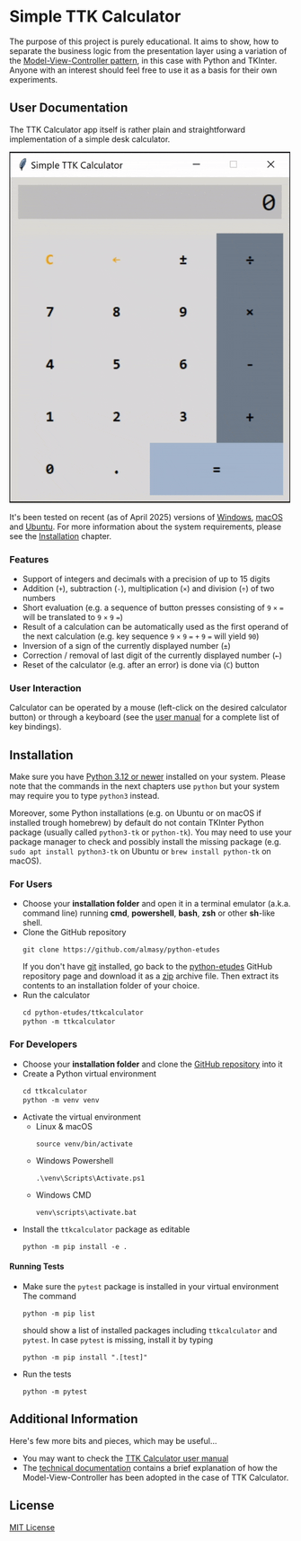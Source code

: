 # Simple TTK Calculator

The purpose of this project is purely educational. It aims to show, how
to separate the business logic from the presentation layer using a variation
of the [Model-View-Controller pattern](https://en.wikipedia.org/wiki/Model–view–controller),
in this case with Python and TKInter. Anyone with an interest should feel
free to use it as a basis for their own experiments.

## User Documentation

The TTK Calculator app itself is rather plain and straightforward implementation
of a simple desk calculator.

![TTK Calculator animation](docs/ttk_calculator.gif)

It's been tested on recent (as of April 2025) versions of 
[Windows](./docs/ttk_calculator_win.png), [macOS](./docs/ttk_calculator_mac.png)
and [Ubuntu](./docs/ttk_calculator_lin.png). For more information about the system requirements, please
see the [Installation](#installation) chapter.

### Features

- Support of integers and decimals with a precision of up to 15 digits
- Addition (`+`), subtraction (`-`), multiplication (`×`) and division (`÷`)
  of two numbers
- Short evaluation (e.g. a sequence of button presses consisting of 
  `9` `×` `=` will be translated to `9` `×` `9` `=`)
- Result of a calculation can be automatically used as the first operand
  of the next calculation (e.g. key sequence `9` `×` `9` `=` `+` `9` `=` 
  will yield `90`)
- Inversion of a sign of the currently displayed number (`±`)
- Correction / removal of last digit of the currently displayed number (`←`)
- Reset of the calculator (e.g. after an error) is done via (`C`) button

### User Interaction

Calculator can be operated by a mouse (left-click on the desired calculator
button) or through a keyboard (see the [user manual](docs/manual.md#key-bindings)
for a complete list of key bindings).

## Installation

Make sure you have [Python 3.12 or newer](https://www.python.org/downloads/) 
installed on your system. Please note that the commands in the next chapters 
use `python` but your system may require you to type `python3` instead. 

Moreover, some Python installations (e.g. on Ubuntu or on macOS if installed trough
homebrew) by default do not contain TKInter Python package (usually called `python3-tk`
or `python-tk`). You may need to use your package manager to check and possibly install
the missing package (e.g. `sudo apt install python3-tk` on Ubuntu or 
`brew install python-tk` on macOS).

### For Users

- Choose your **installation folder** and open it in a terminal emulator
(a.k.a. command line) running **cmd**, **powershell**, **bash**, **zsh** or other
**sh**-like shell.
- Clone the GitHub repository
    ```shell
    git clone https://github.com/almasy/python-etudes
    ```
    If you don't have [git](https://git-scm.com/) installed, go back to the
    [python-etudes](https://github.com/almasy/python-etudes)
    GitHub repository page and download it as a
    [zip](https://github.com/almasy/python-etudes/archive/refs/heads/main.zip)
    archive file. Then extract its contents to an installation folder of your choice.
- Run the calculator
    ```shell
    cd python-etudes/ttkcalculator
    python -m ttkcalculator
    ```

### For Developers

- Choose your **installation folder** and clone the
  [GitHub repository](https://github.com/almasy/python-etudes) into it
- Create a Python virtual environment
    ```shell
    cd ttkcalculator
    python -m venv venv
    ```
- Activate the virtual environment
    - Linux & macOS
      ```shell
      source venv/bin/activate    
      ```
    - Windows Powershell
      ```shell
      .\venv\Scripts\Activate.ps1
      ```
    - Windows CMD
        ```shell
        venv\scripts\activate.bat
        ```
- Install the `ttkcalculator` package as editable
    ```shell
    python -m pip install -e .
    ```

#### Running Tests

- Make sure the `pytest` package is installed in your virtual environment
    The command
    ```shell
    python -m pip list
    ```
    should show a list of installed packages including `ttkcalculator` and `pytest`.
    In case `pytest` is missing, install it by typing
    ```shell
    python -m pip install ".[test]"
    ```
- Run the tests
    ```shell
    python -m pytest
    ```

## Additional Information

Here's few more bits and pieces, which may be useful...

- You may want to check the [TTK Calculator user manual](docs/manual.md)
- The [technical documentation](docs/technical_specs.md) contains a brief
  explanation of how the Model-View-Controller has been adopted in the
  case of TTK Calculator.

## License

[MIT License](../LICENSE)
